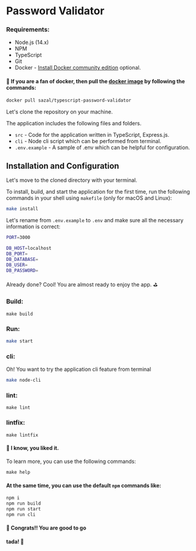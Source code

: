 # Password Validator

### Requirements:

* Node.js (14.x)
* NPM
* TypeScript
* Git
* Docker - [Install Docker community edition](https://hub.docker.com/search/?type=edition&offering=community) optional.

#### 🎁 If you are a fan of docker, then pull the [docker image](https://hub.docker.com/r/sazal/typescript-password-validator) by following the commands:

```bash
docker pull sazal/typescript-password-validator
```


Let's clone the repository on your machine.

The application includes the following files and folders.

- `src` - Code for the application written in TypeScript, Express.js.
- `cli` - Node cli script which can be performed from terminal.
- `.env.example` - A sample of .env which can be helpful for configuration.


## Installation and Configuration

Let's move to the cloned directory with your terminal.

To install, build, and start the application for the first time, run the following commands in your shell using `makefile` (only for macOS and Linux):

```bash
make install
```

Let's rename from `.env.example` to `.env` and make sure all the necessary information is correct:

```bash
PORT=3000

DB_HOST=localhost
DB_PORT=
DB_DATABASE=
DB_USER=
DB_PASSWORD=
```

Already done? Cool! You are almost ready to enjoy the app. ⛳️


### Build:
```
make build
```

### Run:
```bash
make start
```


### cli:
Oh! You want to try the application cli feature from terminal
<br>
```bash
make node-cli
```

### lint:
```
make lint
```
### lintfix:
```
make lintfix
```

#### 🎯 I know, you liked it.
To learn more, you can use the following commands: 
```
make help
```

#### At the same time, you can use the default `npm` commands like:
```bash
npm i
npm run build
npm run start
npm run cli
```

#### 🥇 Congrats!! You are good to go

#### tada! 🎉





